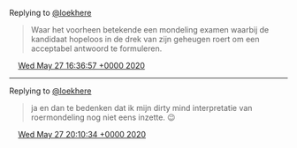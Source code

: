 Replying to [@loekhere](https://twitter.com/loekhere/status/1265597013317607424)

> Waar het voorheen betekende een mondeling examen waarbij de kandidaat hopeloos in de drek van zijn geheugen roert om een acceptabel antwoord te formuleren\.

<img src="../../media/tweet.ico" width="12" /> [Wed May 27 16:36:57 +0000 2020](https://twitter.com/DromerDenker/status/1265683422627926019)

----

Replying to [@loekhere](https://twitter.com/loekhere/status/1265683785183637505)

> ja en dan te bedenken dat ik mijn dirty mind interpretatie van roermondeling nog niet eens inzette\. 😉

<img src="../../media/tweet.ico" width="12" /> [Wed May 27 20:10:34 +0000 2020](https://twitter.com/DromerDenker/status/1265737178593857536)